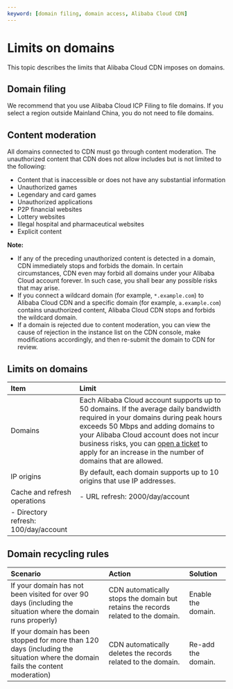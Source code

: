 ```yaml
---
keyword: [domain filing, domain access, Alibaba Cloud CDN]
---
```


# Limits on domains

This topic describes the limits that Alibaba Cloud CDN imposes on domains.

## Domain filing

We recommend that you use Alibaba Cloud ICP Filing to file domains. If you select a region outside Mainland China, you do not need to file domains.

## Content moderation

All domains connected to CDN must go through content moderation. The unauthorized content that CDN does not allow includes but is not limited to the following:

-   Content that is inaccessible or does not have any substantial information
-   Unauthorized games
-   Legendary and card games
-   Unauthorized applications
-   P2P financial websites
-   Lottery websites
-   Illegal hospital and pharmaceutical websites
-   Explicit content

**Note:**

-   If any of the preceding unauthorized content is detected in a domain, CDN immediately stops and forbids the domain. In certain circumstances, CDN even may forbid all domains under your Alibaba Cloud account forever. In such case, you shall bear any possible risks that may arise.
-   If you connect a wildcard domain \(for example, `*.example.com`\) to Alibaba Cloud CDN and a specific domain \(for example, `a.example.com`\) contains unauthorized content, Alibaba Cloud CDN stops and forbids the wildcard domain.
-   If a domain is rejected due to content moderation, you can view the cause of rejection in the instance list on the CDN console, make modifications accordingly, and then re-submit the domain to CDN for review.

## Limits on domains

|Item|Limit|
|:---|:----|
|Domains|Each Alibaba Cloud account supports up to 50 domains. If the average daily bandwidth required in your domains during peak hours exceeds 50 Mbps and adding domains to your Alibaba Cloud account does not incur business risks, you can [open a ticket](https://workorder.console.aliyun.com/console.htm?lang=&accounttraceid=3c62958a-b7f1-4439-b87b-5f59ed3e9704#/ticket/add?productCode=cdn) to apply for an increase in the number of domains that are allowed.|
|IP origins|By default, each domain supports up to 10 origins that use IP addresses.|
|Cache and refresh operations|-   URL refresh: 2000/day/account
-   Directory refresh: 100/day/account |

## Domain recycling rules

|Scenario|Action|Solution|
|:-------|:-----|:-------|
|If your domain has not been visited for over 90 days \(including the situation where the domain runs properly\)|CDN automatically stops the domain but retains the records related to the domain.|Enable the domain.|
|If your domain has been stopped for more than 120 days \(including the situation where the domain fails the content moderation\)|CDN automatically deletes the records related to the domain.|Re-add the domain.|

